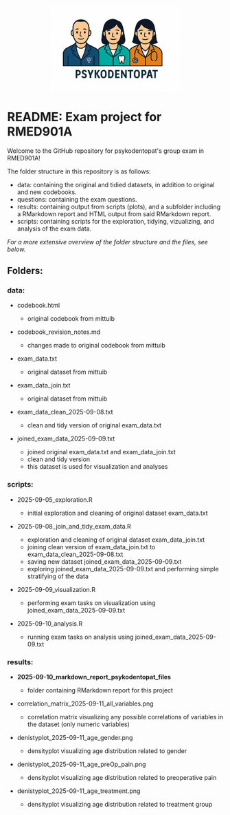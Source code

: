 <p align="center">
  <img src="./psykodentopat_image.png" alt="Alt text" width="300">
</p>

# README: Exam project for RMED901A
Welcome to the GitHub repository for psykodentopat's group exam in RMED901A!

The folder structure in this repository is as follows:

* data: containing the original and tidied datasets, in addition to original and new codebooks.
* questions: containing the exam questions.
* results: containing output from scripts (plots), and a subfolder including a RMarkdown report and HTML output from said RMarkdown report.
* scripts: containing scripts for the exploration, tidying, vizualizing, and analysis of the exam data.

_For a more extensive overview of the folder structure and the files, see below._

## Folders:   

### data:   
  * codebook.html
    + original codebook from mittuib

  * codebook_revision_notes.md
    + changes made to original codebook from mittuib
  
  * exam_data.txt  
    + original dataset from mittuib  
      
    
 * exam_data_join.txt  
   + original dataset from mittuib  
     

 * exam_data_clean_2025-09-08.txt  
   + clean and tidy version of original exam_data.txt  
  
 * joined_exam_data_2025-09-09.txt
   + joined original exam_data.txt and exam_data_join.txt  
   + clean and tidy version  
   + this dataset is used for visualization and analyses  
 

### scripts:  
* 2025-09-05_exploration.R  
  + initial exploration and cleaning of original dataset exam_data.txt  
   
* 2025-09-08_join_and_tidy_exam_data.R  
  + exploration and cleaning of original dataset exam_data_join.txt
  + joining clean version of exam_data_join.txt to exam_data_clean_2025-09-08.txt
  + saving new dataset joined_exam_data_2025-09-09.txt
  + exploring joined_exam_data_2025-09-09.txt and performing simple stratifying of the data
 
 * 2025-09-09_visualization.R  
   + performing exam tasks on visualization using joined_exam_data_2025-09-09.txt
  
 * 2025-09-10_analysis.R
   + running exam tasks on analysis using joined_exam_data_2025-09-09.txt  
    
### results:
* **2025-09-10_markdown_report_psykodentopat_files**
  + folder containing RMarkdown report for this project

* correlation_matrix_2025-09-11_all_variables.png
  + correlation matrix visualizing any possible correlations of variables in the dataset (only numeric variables)  
        
* denistyplot_2025-09-11_age_gender.png
  + densityplot visualizing age distribution related to gender

* denistyplot_2025-09-11_age_preOp_pain.png
  + densityplot visualizing age distribution related to preoperative pain

* denistyplot_2025-09-11_age_treatment.png
  + densityplot visualizing age distribution related to treatment group 
  


